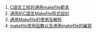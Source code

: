 1. [C語言工程的通用makefile範本](https://blog.csdn.net/kangkanglhb88008/article/details/118230189?ops_request_misc=%257B%2522request%255Fid%2522%253A%2522165830489516782395338936%2522%252C%2522scm%2522%253A%252220140713.130102334.pc%255Fblog.%2522%257D&request_id=165830489516782395338936&biz_id=0&utm_medium=distribute.pc_search_result.none-task-blog-2~blog~first_rank_ecpm_v1~rank_v31_ecpm-1-118230189-null-null.185%5Ev2%5Econtrol&utm_term=%E9%80%9A%E7%94%A8%20makefile&spm=1018.2226.3001.4450)
2. [通用的C語言Makefile程式設計](https://blog.csdn.net/ByteWhiz/article/details/133570446)
3. [通用Makefile的使用及解析](https://blog.csdn.net/qq_41839588/article/details/132295099)
4. [makefile常用函數以及通用makefile的編寫](https://blog.csdn.net/m0_61831106/article/details/140505171)